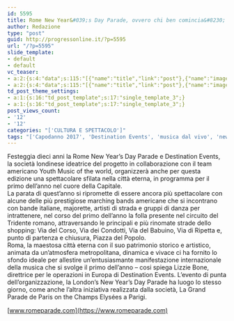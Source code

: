 ```yaml
---
id: 5595
title: Rome New Year&#039;s Day Parade, ovvero chi ben comincia&#8230;
author: Redazione
type: "post"
guid: http://progressonline.it/?p=5595
url: "/?p=5595"
slide_template:
- default
- default
vc_teaser:
- a:2:{s:4:"data";s:115:"[{"name":"title","link":"post"},{"name":"image","image":"featured","link":"none"},{"name":"text","mode":"excerpt"}]";s:7:"bgcolor";s:0:"";}
- a:2:{s:4:"data";s:115:"[{"name":"title","link":"post"},{"name":"image","image":"featured","link":"none"},{"name":"text","mode":"excerpt"}]";s:7:"bgcolor";s:0:"";}
td_post_theme_settings:
- a:1:{s:16:"td_post_template";s:17:"single_template_3";}
- a:1:{s:16:"td_post_template";s:17:"single_template_3";}
post_views_count:
- '12'
- '12'
categories: "['CULTURA E SPETTACOLO']"
tags: "['Capodanno 2017', 'Destination Events', 'musica dal vivo', 'news', 'parata', 'Roma', 'Rome New Year’s Day Parade']"
---
```


Festeggia dieci anni la Rome New Year’s Day Parade e Destination Events, la società londinese ideatrice del progetto in collaborazione con il team americano Youth Music of the world, organizzerà anche per questa edizione una spettacolare sfilata nella città eterna, in programma per il primo dell’anno nel cuore della Capitale.  
La parata di quest’anno si ripromette di essere ancora più spettacolare con alcune delle più prestigiose marching bands americane che si incontrano con bande italiane, majorette, artisti di strada e gruppi di danza per intrattenere, nel corso del primo dell’anno la folla presente nel circuito del Tridente romano, attraversando le principali e più rinomate strade dello shopping: Via del Corso, Via dei Condotti, Via del Babuino, Via di Ripetta e, punto di partenza e chiusura, Piazza del Popolo.  
Roma, la maestosa città eterna con il suo patrimonio storico e artistico, animata da un’atmosfera metropolitana, dinamica e vivace ci ha fornito lo sfondo ideale per allestire un’entusiasmante manifestazione internazionale della musica che si svolge il primo dell’anno – cosi spiega Lizzie Bone, direttrice per le operazioni in Europa di Destination Events. L’evento di punta dell’organizzazione, la London’s New Year’s Day Parade ha luogo lo stesso giorno, come anche l’altra iniziativa realizzata dalla società, La Grand Parade de Paris on the Champs Elysées a Parigi.

[www.romeparade.com](https://www.romeparade.com)